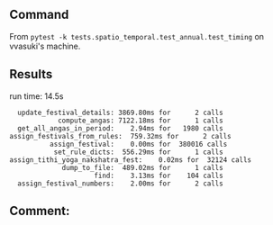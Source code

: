 ## Command
From `pytest -k tests.spatio_temporal.test_annual.test_timing` on vvasuki's machine.

## Results
run time: 14.5s
```
  update_festival_details: 3869.80ms for      2 calls
            compute_angas: 7122.18ms for      1 calls
  get_all_angas_in_period:    2.94ms for   1980 calls
assign_festivals_from_rules:  759.32ms for      2 calls
          assign_festival:    0.00ms for  380016 calls
           set_rule_dicts:  556.29ms for      1 calls
assign_tithi_yoga_nakshatra_fest:    0.02ms for  32124 calls
             dump_to_file:  489.02ms for      1 calls
                     find:    3.13ms for    104 calls
  assign_festival_numbers:    2.00ms for      2 calls
```

## Comment:

